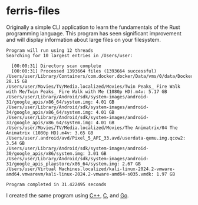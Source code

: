 # ferris-files

Originally a simple CLI application to learn the fundamentals of the Rust programming language. This program has seen significant improvement and will 
display information about large files on your filesystem. 


```
Program will run using 12 threads
Searching for 10 largest entries in /Users/user:

  [00:00:31] Directory scan complete
  [00:00:31] Processed 1393664 files (1393664 successful)                                                                                                    /Users/user/Library/Containers/com.docker.docker/Data/vms/0/data/Docker.raw: 28.15 GB
/Users/user/Movies/TV/Media.localized/Movies/Twin Peaks_ Fire Walk with Me/Twin Peaks_ Fire Walk with Me (1080p HD).m4v: 5.17 GB
/Users/user/Library/Android/sdk/system-images/android-31/google_apis/x86_64/system.img: 4.01 GB
/Users/user/Library/Android/sdk/system-images/android-34/google_apis/x86_64/system.img: 4.01 GB
/Users/user/Library/Android/sdk/system-images/android-33/google_apis/x86_64/system.img: 4.01 GB
/Users/user/Movies/TV/Media.localized/Movies/The Animatrix/04 The Animatrix (1080p HD).m4v: 3.65 GB
/Users/user/.android/avd/Pixel_5_API_33.avd/userdata-qemu.img.qcow2: 3.54 GB
/Users/user/Library/Android/sdk/system-images/android-30/google_apis/x86/system.img: 3.01 GB
/Users/user/Library/Android/sdk/system-images/android-31/google_apis_playstore/x86_64/system.img: 2.67 GB
/Users/user/Virtual Machines.localized/kali-linux-2024.2-vmware-amd64.vmwarevm/kali-linux-2024.2-vmware-amd64-s035.vmdk: 1.97 GB

Program completed in 31.422495 seconds
```

I created the same program using [C++](https://github.com/harr1424/cpp_filesystem_size), [C](https://github.com/harr1424/c_filesystem_size), and [Go](https://github.com/harr1424/go_filesystem_size). 
